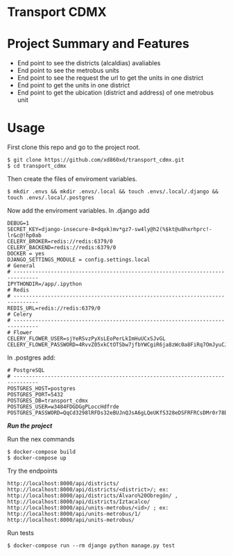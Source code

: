 # Transport CDMX

Project Summary and Features
================

  + End point to see the districts (alcaldias) avaliables
  + End point to see the metrobus units
  + End point to see the request the url to get the units in one district
  + End point to get the units in one district
  + End point to get the ubication (district and address) of one metrobus unit

Usage
=================

First clone this repo and go to the project root.

    $ git clone https://github.com/xd860xd/transport_cdmx.git
    $ cd transport_cdmx

Then create the files of enviroment variables.

    $ mkdir .envs && mkdir .envs/.local && touch .envs/.local/.django && touch .envs/.local/.postgres

Now add the enviroment variables.
In .django add

    DEBUG=1
    SECRET_KEY=django-insecure-8+dqxk)mv*gz7-sw4ly@h2(%$kt@u8hxrhprc!-lr&c@!hp0ab
    CELERY_BROKER=redis://redis:6379/0
    CELERY_BACKEND=redis://redis:6379/0
    DOCKER = yes
    DJANGO_SETTINGS_MODULE = config.settings.local
    # General
    # ------------------------------------------------------------------------------
    IPYTHONDIR=/app/.ipython
    # Redis
    # ------------------------------------------------------------------------------
    REDIS_URL=redis://redis:6379/0
    # Celery
    # ------------------------------------------------------------------------------
    # Flower
    CELERY_FLOWER_USER=sjYeRSvzPyXsLEoPerLkImHuUCxSJvGL
    CELERY_FLOWER_PASSWORD=4RvvZ05xkCtOTSbw7jfbYWCgiR6ja8zWc0a8FiRq7OmJyuCJVe1N6X4pa1CiLJD8

In .postgres add:

    # PostgreSQL
    # ------------------------------------------------------------------------------
    POSTGRES_HOST=postgres
    POSTGRES_PORT=5432
    POSTGRES_DB=transport_cdmx
    POSTGRES_USER=w3484FDGDGgPLoccHdfrde
    POSTGRES_PASSWORD=QqCd3298lRFDs32eBUJnQJsA6gLQeUKfS328eDSFRFRCsDMr0r78B9dasld

***Run the project***

Run the nex commands

    $ docker-compose build
    $ docker-compose up

Try the endpoints

    http://localhost:8000/api/districts/
    http://localhost:8000/api/districts/<district>/; ex: http://localhost:8000/api/districts/Álvaro%20Obregón/ , http://localhost:8000/api/districts/Iztacalco/
    http://localhost:8000/api/units-metrobus/<id>/ ; ex: http://localhost:8000/api/units-metrobus/1/
    http://localhost:8000/api/units-metrobus/

Run tests

    $ docker-compose run --rm django python manage.py test
